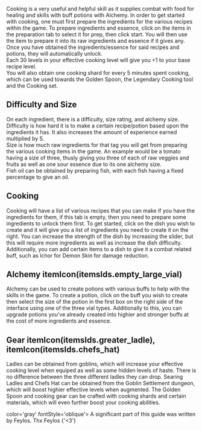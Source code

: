 Cooking is a very useful and helpful skill as it supplies combat with food for healing and skills with buff 
potions with Alchemy. In order to get started with cooking, one must first prepare the ingredients for the
various recipes within the game. To prepare ingredients and essence, click on the items in the preparation tab
to select it for prep, then click start. You will then use the item to prepare it into its raw ingredients and 
essence if it gives any.
Once you have obtained the ingredients/essence for said recipes and potions, they will automatically unlock.
<br />
Each 30 levels in your effective cooking level will give you +1 to your base recipe level.
<br />
You will also obtain one cooking shard for every 5 minutes spent cooking, which can be used towards the
Golden Spoon, the Legendary Cooking tool and the Cooking set.

## Difficulty and Size
On each ingredient, there is a difficulty, size rating, and alchemy size.
<br/>
Difficulty is how hard it is to make a certain recipe/potion based upon the ingredients it has. It also increases the amount of experience
earned multiplied by 5. 
<br/>
Size is how much raw ingredients for that tag you will get from preparing the various cooking items in the game. An example would be a tomato 
having a size of three, thusly giving you three of each of raw veggies and fruits as well as one sour essence due to its one alchemy size.
<br/>
Fish oil can be obtained by preparing fish, with each fish having a fixed percentage to give an oil.

## Cooking
Cooking will have a list of various recipes that you can make if you have the ingredients for them, if this tab is empty, then you need to prepare some
ingredients to unlock them first. To get started, click on the dish you wish to create and it will give you a list of ingredients you need to create it 
on the right. You can increase the strength of the dish by increasing the slider, but this will require more ingredients as well as increase the dish difficulty.
Additionally, you can add certain items to a dish to give it a combat related buff, such as Ichor for Demon Skin for damage reduction.

## Alchemy itemIcon(itemsIds.empty_large_vial)
Alchemy can be used to create potions with various buffs to help with the skills in the game. To create a potion, click on the buff you wish to create
then select the size of the potion in the first box on the right side of the interface using one of the three vial types. Additionally to this, you can 
upgrade potions you've already created into highier and stronger buffs at the cost of more ingredients and essence.

## Gear itemIcon(itemsIds.greater_ladle), itemIcon(itemsIds.chefs_hat)

<p>
	Ladles can be obtained from goblins, which will increase your effective cooking level when equiped as well as some hidden levels of haste.
	There is no difference between the three different ladles they can drop.
	Searing Ladles and Chefs Hat can be obtained from the Goblin Settlement dungeon, which will boost highier effective levels when augmented.
	The Golden Spoon and cooking gear can be crafted with cooking shards and certain materials, which will even further boost your cooking abilities.
</p>

<p> color='gray' fontStyle='oblique'>
	A significant part of this guide was written by Feylos. Thx Feylos {'<3'}
</p>
